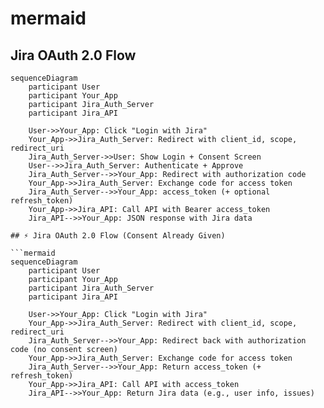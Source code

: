 # mermaid

##  Jira OAuth 2.0 Flow

```mermaid
sequenceDiagram
    participant User
    participant Your_App
    participant Jira_Auth_Server
    participant Jira_API

    User->>Your_App: Click "Login with Jira"
    Your_App->>Jira_Auth_Server: Redirect with client_id, scope, redirect_uri
    Jira_Auth_Server->>User: Show Login + Consent Screen
    User-->>Jira_Auth_Server: Authenticate + Approve
    Jira_Auth_Server-->>Your_App: Redirect with authorization code
    Your_App->>Jira_Auth_Server: Exchange code for access token
    Jira_Auth_Server-->>Your_App: access_token (+ optional refresh_token)
    Your_App->>Jira_API: Call API with Bearer access_token
    Jira_API-->>Your_App: JSON response with Jira data

## ⚡ Jira OAuth 2.0 Flow (Consent Already Given)

```mermaid
sequenceDiagram
    participant User
    participant Your_App
    participant Jira_Auth_Server
    participant Jira_API

    User->>Your_App: Click "Login with Jira"
    Your_App->>Jira_Auth_Server: Redirect with client_id, scope, redirect_uri
    Jira_Auth_Server-->>Your_App: Redirect back with authorization code (no consent screen)
    Your_App->>Jira_Auth_Server: Exchange code for access token
    Jira_Auth_Server-->>Your_App: Return access_token (+ refresh_token)
    Your_App->>Jira_API: Call API with access_token
    Jira_API-->>Your_App: Return Jira data (e.g., user info, issues)
